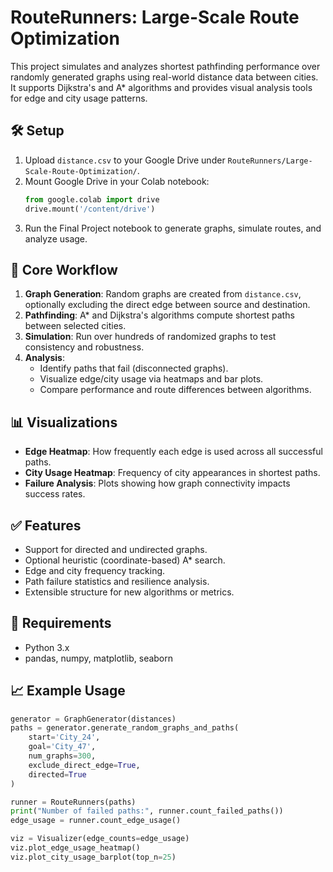
# RouteRunners: Large-Scale Route Optimization

This project simulates and analyzes shortest pathfinding performance over randomly generated graphs using real-world distance data between cities. It supports Dijkstra's and A* algorithms and provides visual analysis tools for edge and city usage patterns.


## 🛠️ Setup

1. Upload `distance.csv` to your Google Drive under `RouteRunners/Large-Scale-Route-Optimization/`.
2. Mount Google Drive in your Colab notebook:
   ```python
   from google.colab import drive
   drive.mount('/content/drive')
   ```
3. Run the Final Project notebook to generate graphs, simulate routes, and analyze usage.

## 🔄 Core Workflow

1. **Graph Generation**: Random graphs are created from `distance.csv`, optionally excluding the direct edge between source and destination.
2. **Pathfinding**: A* and Dijkstra's algorithms compute shortest paths between selected cities.
3. **Simulation**: Run over hundreds of randomized graphs to test consistency and robustness.
4. **Analysis**:
   - Identify paths that fail (disconnected graphs).
   - Visualize edge/city usage via heatmaps and bar plots.
   - Compare performance and route differences between algorithms.

## 📊 Visualizations

- **Edge Heatmap**: How frequently each edge is used across all successful paths.
- **City Usage Heatmap**: Frequency of city appearances in shortest paths.
- **Failure Analysis**: Plots showing how graph connectivity impacts success rates.

## ✅ Features

- Support for directed and undirected graphs.
- Optional heuristic (coordinate-based) A* search.
- Edge and city frequency tracking.
- Path failure statistics and resilience analysis.
- Extensible structure for new algorithms or metrics.

## 📌 Requirements

- Python 3.x
- pandas, numpy, matplotlib, seaborn

## 📈 Example Usage

```python
generator = GraphGenerator(distances)
paths = generator.generate_random_graphs_and_paths(
    start='City_24',
    goal='City_47',
    num_graphs=300,
    exclude_direct_edge=True,
    directed=True
)

runner = RouteRunners(paths)
print("Number of failed paths:", runner.count_failed_paths())
edge_usage = runner.count_edge_usage()

viz = Visualizer(edge_counts=edge_usage)
viz.plot_edge_usage_heatmap()
viz.plot_city_usage_barplot(top_n=25)
```
